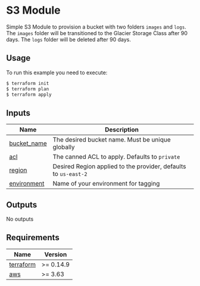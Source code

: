 # S3 Module
Simple S3 Module to provision a bucket with two folders `images` and `logs`. 
The `images` folder will be transitioned to the Glacier Storage Class after 90 days.
The `logs` folder will be deleted after 90 days.

## Usage
To run this example you need to execute:

```bash
$ terraform init
$ terraform plan
$ terraform apply
```

## Inputs

| Name | Description |
|------|-------------|
| <a name="bucket_name"></a> [bucket_name](#output\_bucket_name) | The desired bucket name. Must be unique globally |
| <a name="acl"></a> [acl](#output\_acl) | The canned ACL to apply. Defaults to `private` |
| <a name="region"></a> [region](#output\_region) | Desired Region applied to the provider, defaults to `us-east-2` |
| <a name="environment"></a> [environment](#output\_environment) | Name of your environment for tagging |

## Outputs

No outputs

## Requirements

| Name | Version |
|------|---------|
| <a name="requirement_terraform"></a> [terraform](https://www.terraform.io/downloads.html) | >= 0.14.9 |
| <a name="requirement_aws"></a> [aws](https://registry.terraform.io/providers/hashicorp/aws/latest) | >= 3.63 |

